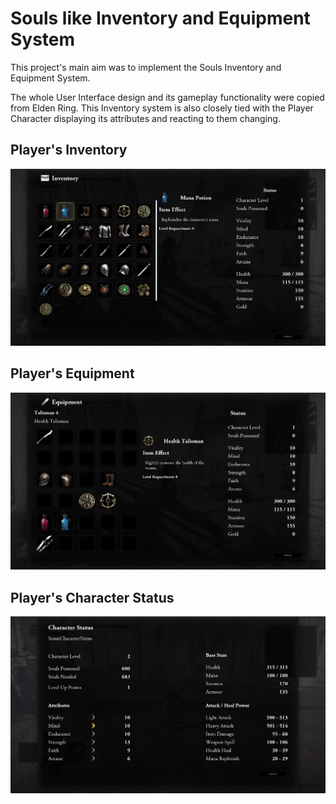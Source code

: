 # Souls like Inventory and Equipment System 

This project's main aim was to implement the Souls Inventory and Equipment System.

The whole User Interface design and its gameplay functionality were copied from Elden Ring. This Inventory system is also closely tied with the Player Character displaying its attributes and reacting to them changing.

## Player's Inventory
![Inventory](https://github.com/intrxx/SNDPG/blob/main/DocData/Images/Inventory.jpg)

## Player's Equipment
![Equipment](https://github.com/intrxx/SNDPG/blob/main/DocData/Images/Equipment.jpg)

## Player's Character Status
![Status](https://github.com/intrxx/SNDPG/blob/main/DocData/Images/Status.jpg)
 
